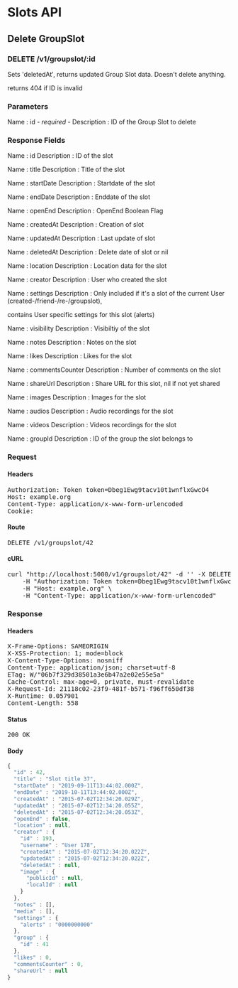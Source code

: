 # Slots API

## Delete GroupSlot

### DELETE /v1/groupslot/:id

Sets &#39;deletedAt&#39;, returns updated Group Slot data. Doesn&#39;t delete anything.

returns 404 if ID is invalid

### Parameters

Name : id *- required -*
Description : ID of the Group Slot to delete


### Response Fields

Name : id
Description : ID of the slot

Name : title
Description : Title of the slot

Name : startDate
Description : Startdate of the slot

Name : endDate
Description : Enddate of the slot

Name : openEnd
Description : OpenEnd Boolean Flag

Name : createdAt
Description : Creation of slot

Name : updatedAt
Description : Last update of slot

Name : deletedAt
Description : Delete date of slot or nil

Name : location
Description : Location data for the slot

Name : creator
Description : User who created the slot

Name : settings
Description : Only included if it&#39;s a slot of the current User (created-/friend-/re-/groupslot),

contains User specific settings for this slot (alerts)

Name : visibility
Description : Visibiltiy of the slot

Name : notes
Description : Notes on the slot

Name : likes
Description : Likes for the slot

Name : commentsCounter
Description : Number of comments on the slot

Name : shareUrl
Description : Share URL for this slot, nil if not yet shared

Name : images
Description : Images for the slot

Name : audios
Description : Audio recordings for the slot

Name : videos
Description : Videos recordings for the slot

Name : groupId
Description : ID of the group the slot belongs to

### Request

#### Headers

<pre>Authorization: Token token=Dbeg1Ewg9tacv10t1wnflxGwcO4
Host: example.org
Content-Type: application/x-www-form-urlencoded
Cookie: </pre>

#### Route

<pre>DELETE /v1/groupslot/42</pre>

#### cURL

<pre class="request">curl &quot;http://localhost:5000/v1/groupslot/42&quot; -d &#39;&#39; -X DELETE \
	-H &quot;Authorization: Token token=Dbeg1Ewg9tacv10t1wnflxGwcO4&quot; \
	-H &quot;Host: example.org&quot; \
	-H &quot;Content-Type: application/x-www-form-urlencoded&quot;</pre>

### Response

#### Headers

<pre>X-Frame-Options: SAMEORIGIN
X-XSS-Protection: 1; mode=block
X-Content-Type-Options: nosniff
Content-Type: application/json; charset=utf-8
ETag: W/&quot;06b7f329d38501a3e6b47a2e02e55e5a&quot;
Cache-Control: max-age=0, private, must-revalidate
X-Request-Id: 21118c02-23f9-481f-b571-f96ff650df38
X-Runtime: 0.057901
Content-Length: 558</pre>

#### Status

<pre>200 OK</pre>

#### Body

```javascript
{
  "id" : 42,
  "title" : "Slot title 37",
  "startDate" : "2019-09-11T13:44:02.000Z",
  "endDate" : "2019-10-11T13:44:02.000Z",
  "createdAt" : "2015-07-02T12:34:20.029Z",
  "updatedAt" : "2015-07-02T12:34:20.055Z",
  "deletedAt" : "2015-07-02T12:34:20.053Z",
  "openEnd" : false,
  "location" : null,
  "creator" : {
    "id" : 193,
    "username" : "User 178",
    "createdAt" : "2015-07-02T12:34:20.022Z",
    "updatedAt" : "2015-07-02T12:34:20.022Z",
    "deletedAt" : null,
    "image" : {
      "publicId" : null,
      "localId" : null
    }
  },
  "notes" : [],
  "media" : [],
  "settings" : {
    "alerts" : "0000000000"
  },
  "group" : {
    "id" : 41
  },
  "likes" : 0,
  "commentsCounter" : 0,
  "shareUrl" : null
}
```
